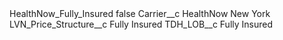 <?xml version="1.0" encoding="UTF-8"?>
<CustomMetadata xmlns="http://soap.sforce.com/2006/04/metadata" xmlns:xsi="http://www.w3.org/2001/XMLSchema-instance" xmlns:xsd="http://www.w3.org/2001/XMLSchema">
    <label>HealthNow_Fully_Insured</label>
    <protected>false</protected>
    <values>
        <field>Carrier__c</field>
        <value xsi:type="xsd:string">HealthNow New York</value>
    </values>
    <values>
        <field>LVN_Price_Structure__c</field>
        <value xsi:type="xsd:string">Fully Insured</value>
    </values>
    <values>
        <field>TDH_LOB__c</field>
        <value xsi:type="xsd:string">Fully Insured</value>
    </values>
</CustomMetadata>
